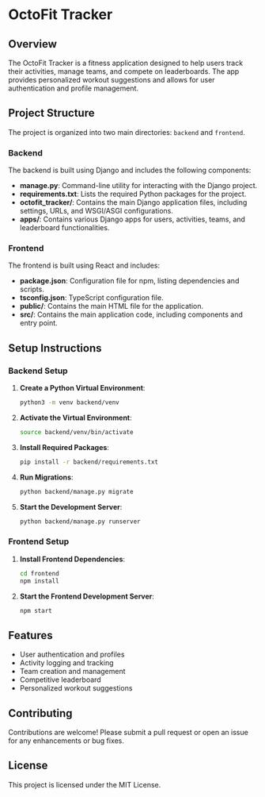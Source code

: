 # OctoFit Tracker

## Overview

The OctoFit Tracker is a fitness application designed to help users track their activities, manage teams, and compete on leaderboards. The app provides personalized workout suggestions and allows for user authentication and profile management.

## Project Structure

The project is organized into two main directories: `backend` and `frontend`.

### Backend

The backend is built using Django and includes the following components:

- **manage.py**: Command-line utility for interacting with the Django project.
- **requirements.txt**: Lists the required Python packages for the project.
- **octofit_tracker/**: Contains the main Django application files, including settings, URLs, and WSGI/ASGI configurations.
- **apps/**: Contains various Django apps for users, activities, teams, and leaderboard functionalities.

### Frontend

The frontend is built using React and includes:

- **package.json**: Configuration file for npm, listing dependencies and scripts.
- **tsconfig.json**: TypeScript configuration file.
- **public/**: Contains the main HTML file for the application.
- **src/**: Contains the main application code, including components and entry point.

## Setup Instructions

### Backend Setup

1. **Create a Python Virtual Environment**:
   ```bash
   python3 -m venv backend/venv
   ```

2. **Activate the Virtual Environment**:
   ```bash
   source backend/venv/bin/activate
   ```

3. **Install Required Packages**:
   ```bash
   pip install -r backend/requirements.txt
   ```

4. **Run Migrations**:
   ```bash
   python backend/manage.py migrate
   ```

5. **Start the Development Server**:
   ```bash
   python backend/manage.py runserver
   ```

### Frontend Setup

1. **Install Frontend Dependencies**:
   ```bash
   cd frontend
   npm install
   ```

2. **Start the Frontend Development Server**:
   ```bash
   npm start
   ```

## Features

- User authentication and profiles
- Activity logging and tracking
- Team creation and management
- Competitive leaderboard
- Personalized workout suggestions

## Contributing

Contributions are welcome! Please submit a pull request or open an issue for any enhancements or bug fixes.

## License

This project is licensed under the MIT License.